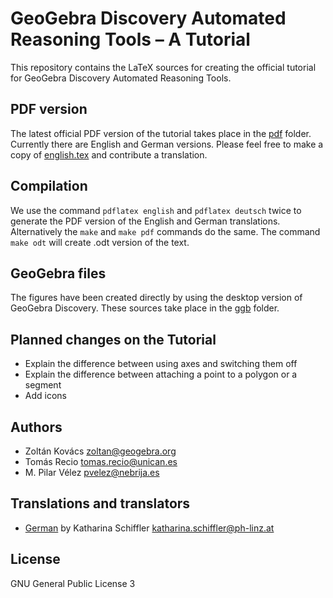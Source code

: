 # GeoGebra Discovery Automated Reasoning Tools – A Tutorial

This repository contains the LaTeX sources for creating the official tutorial for GeoGebra Discovery Automated Reasoning Tools.

## PDF version

The latest official PDF version of the tutorial takes place in the
[pdf](pdf) folder. Currently there are English and German
versions. Please feel free to make a copy of [english.tex](english.tex)
and contribute a translation.

## Compilation

We use the command `pdflatex english` and `pdflatex deutsch` twice to
generate the PDF version of the English and German translations.
Alternatively the `make` and `make pdf` commands do the same. The command
`make odt` will create .odt version of the text.

## GeoGebra files

The figures have been created directly by using the desktop version of
GeoGebra Discovery. These sources take place in the [ggb](ggb) folder.

## Planned changes on the Tutorial
* Explain the difference between using axes and switching them off
* Explain the difference between attaching a point to a polygon or a segment
* Add icons

## Authors
* Zoltán Kovács <zoltan@geogebra.org>
* Tomás Recio <tomas.recio@unican.es>
* M. Pilar Vélez <pvelez@nebrija.es>

## Translations and translators
* [German](pdf/deutsch.pdf) by Katharina Schiffler <katharina.schiffler@ph-linz.at>

## License
GNU General Public License 3
